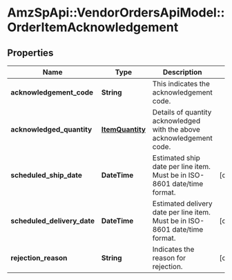 # AmzSpApi::VendorOrdersApiModel::OrderItemAcknowledgement

## Properties
Name | Type | Description | Notes
------------ | ------------- | ------------- | -------------
**acknowledgement_code** | **String** | This indicates the acknowledgement code. | 
**acknowledged_quantity** | [**ItemQuantity**](ItemQuantity.md) | Details of quantity acknowledged with the above acknowledgement code. | 
**scheduled_ship_date** | **DateTime** | Estimated ship date per line item. Must be in ISO-8601 date/time format. | [optional] 
**scheduled_delivery_date** | **DateTime** | Estimated delivery date per line item. Must be in ISO-8601 date/time format. | [optional] 
**rejection_reason** | **String** | Indicates the reason for rejection. | [optional] 


